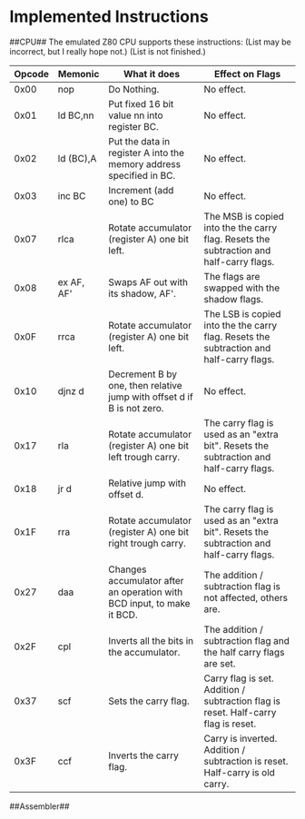 Implemented Instructions
========================

##CPU##
The emulated Z80 CPU supports these instructions:
(List may be incorrect, but I really hope not.)
(List is not finished.)

|Opcode|Memonic   |What it does                                                          |Effect on Flags
|------|----------|----------------------------------------------------------------------|---------------------------------------------------------------------------------------
| 0x00 |nop       |Do Nothing.                                                           |No effect.
| 0x01 |ld BC,nn  |Put fixed 16 bit value nn into register BC.                           |No effect.
| 0x02 |ld (BC),A |Put the data in register A into the memory address specified in BC.   |No effect.
| 0x03 |inc BC    |Increment (add one) to BC                                             |No effect.
| 0x07 |rlca      |Rotate accumulator (register A) one bit left.                         |The MSB is copied into the the carry flag. Resets the subtraction and half-carry flags.
| 0x08 |ex AF, AF'|Swaps AF out with its shadow, AF'.                                    |The flags are swapped with the shadow flags.
| 0x0F |rrca      |Rotate accumulator (register A) one bit left.                         |The LSB is copied into the the carry flag. Resets the subtraction and half-carry flags.
| 0x10 |djnz d    |Decrement B by one, then relative jump with offset d if B is not zero.|No effect.
| 0x17 |rla       |Rotate accumulator (register A) one bit left trough carry.            |The carry flag is used as an "extra bit". Resets the subtraction and half-carry flags.
| 0x18 |jr d      |Relative jump with offset d.                                          |No effect.
| 0x1F |rra       |Rotate accumulator (register A) one bit right trough carry.           |The carry flag is used as an "extra bit". Resets the subtraction and half-carry flags.
| 0x27 |daa       |Changes accumulator after an operation with BCD input, to make it BCD.|The addition / subtraction flag is not affected, others are.
| 0x2F |cpl       |Inverts all the bits in the accumulator.                              |The addition / subtraction flag and the half carry flags are set.
| 0x37 |scf       |Sets the carry flag.                                                  |Carry flag is set. Addition / subtraction flag is reset. Half-carry flag is reset.
| 0x3F |ccf       |Inverts the carry flag.                                               |Carry is inverted. Addition / subtraction is reset. Half-carry is old carry.

##Assembler##
